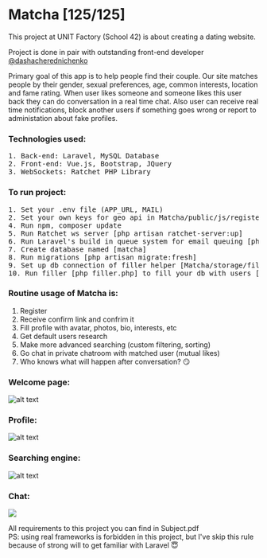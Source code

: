 # Matcha [125/125]
This project at UNIT Factory (School 42) is about creating a dating website.

Project is done in pair with outstanding front-end developer [@dashacherednichenko](https://github.com/dashacherednichenko)

Primary goal of this app is to help people find their couple. Our site matches people by their gender, sexual preferences, age, common interests, location and fame rating. When user likes someone and someone likes this user back they can do conversation in a real time chat. Also user can receive real time notifications, block another users if something goes wrong or report to administation about fake profiles.

### Technologies used:
<pre>
1. Back-end: Laravel, MySQL Database
2. Front-end: Vue.js, Bootstrap, JQuery
3. WebSockets: Ratchet PHP Library
</pre>

### To run project:
<pre>
1. Set your .env file (APP_URL, MAIL)
2. Set your own keys for geo api in Matcha/public/js/register/location.js (line 27, 64)
4. Run npm, composer update
5. Run Ratchet ws server [php artisan ratchet-server:up]
6. Run Laravel's build in queue system for email queuing [php artisan queue:work]
7. Create database named [matcha]
8. Run migrations [php artisan migrate:fresh]
9. Set up db connection of filler helper [Matcha/storage/filler/filler.php]
10. Run filler [php filler.php] to fill your db with users [passwords for default users: asdf-2000, for admin: admin]
</pre>

### Routine usage of Matcha is:
1. Register
2. Receive confirm link and confrim it
3. Fill profile with avatar, photos, bio, interests, etc
4. Get default users research
5. Make more advanced searching (custom filtering, sorting)
6. Go chat in private chatroom with matched user (mutual likes)
7. Who knows what will happen after conversation? <span>&#128527;</span>

### Welcome page:
![alt text](https://github.com/oleksiirude/Matcha/blob/master/img/welcome.jpg)

### Profile:
![alt text](https://github.com/oleksiirude/Matcha/blob/master/img/profile.jpg)

### Searching engine:
![alt text](https://github.com/oleksiirude/Matcha/blob/master/img/searching.jpg)

### Chat:
![](https://github.com/oleksiirude/Matcha/blob/master/img/chat.jpg)

All requirements to this project you can find in Subject.pdf<br>
PS: using real frameworks is forbidden in this project, but I've skip this rule because of strong will to get familiar with Laravel <span>&#128519;</span>

